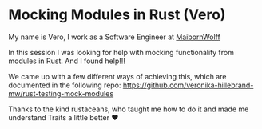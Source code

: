 # Mocking Modules in Rust (Vero)

My name is Vero, I work as a Software Engineer at [MaibornWolff](https://www.maibornwolff.de/)

In this session I was looking for help with mocking functionality from modules in Rust. And I found help!!!

We came up with a few different ways of achieving this, which are documented in the following repo: https://github.com/veronika-hillebrand-mw/rust-testing-mock-modules

Thanks to the kind rustaceans, who taught me how to do it and made me understand Traits a little better ❤️
